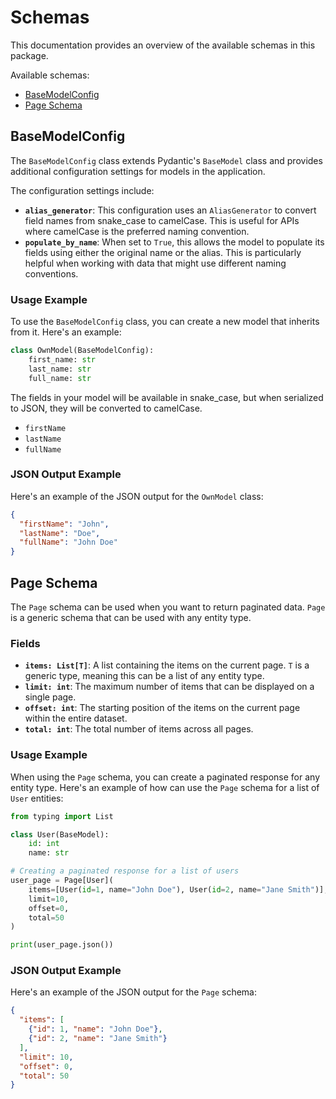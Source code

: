 # Schemas

This documentation provides an overview of the available schemas in this package.

Available schemas:

- [BaseModelConfig](#BaseModelConfig)
- [Page Schema](#Page-Schema)

## BaseModelConfig

The `BaseModelConfig` class extends Pydantic's `BaseModel` class and provides
additional configuration settings for models in the application.

The configuration settings include:

- **`alias_generator`**: This configuration uses an `AliasGenerator` to convert field names from snake_case to camelCase. This is useful for APIs where camelCase is the preferred naming convention.
- **`populate_by_name`**: When set to `True`, this allows the model to populate its fields using either the original name or the alias. This is particularly helpful when working with data that might use different naming conventions.

### Usage Example

To use the `BaseModelConfig` class, you can create a new model that inherits from it. Here's an example:

```python
class OwnModel(BaseModelConfig):
    first_name: str
    last_name: str
    full_name: str
```

The fields in your model will be available in snake_case, but when serialized to JSON, they will be converted to camelCase.

- `firstName`
- `lastName`
- `fullName`

### JSON Output Example

Here's an example of the JSON output for the `OwnModel` class:

```json
{
  "firstName": "John",
  "lastName": "Doe",
  "fullName": "John Doe"
}
```

## Page Schema

The `Page` schema can be used when you want to return paginated data. `Page` is a generic schema that can be used with any entity type.

### Fields

- **`items: List[T]`**: A list containing the items on the current page. `T` is a generic type, meaning this can be a list of any entity type.
- **`limit: int`**: The maximum number of items that can be displayed on a single page.
- **`offset: int`**: The starting position of the items on the current page within the entire dataset.
- **`total: int`**: The total number of items across all pages.

### Usage Example

When using the `Page` schema, you can create a paginated response for any entity type. Here's an example of how can use the `Page` schema for a list of `User` entities:

```python
from typing import List

class User(BaseModel):
    id: int
    name: str

# Creating a paginated response for a list of users
user_page = Page[User](
    items=[User(id=1, name="John Doe"), User(id=2, name="Jane Smith")],
    limit=10,
    offset=0,
    total=50
)

print(user_page.json())
```

### JSON Output Example

Here's an example of the JSON output for the `Page` schema:

```json
{
  "items": [
    {"id": 1, "name": "John Doe"},
    {"id": 2, "name": "Jane Smith"}
  ],
  "limit": 10,
  "offset": 0,
  "total": 50
}
```
